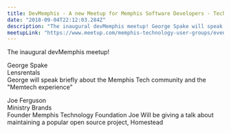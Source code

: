 ```yaml
---
title: DevMemphis - A new Meetup for Memphis Software Developers - Tech Community and Open Source
date: "2018-09-04T22:12:03.284Z"
description: "The inaugural devMemphis meetup! George Spake will speak briefly about the Memphis Tech community and Joe Ferguson Will be giving a talk about maintaining a popular open source project."
meetupLink: "https://www.meetup.com/memphis-technology-user-groups/events/nndddqyxmbgb/"
---
```


The inaugural devMemphis meetup!

George Spake  
Lensrentals  
George will speak briefly about the Memphis Tech community and the "Memtech experience”

Joe Ferguson  
Ministry Brands  
Founder Memphis Technology Foundation
Joe Will be giving a talk about maintaining a popular open source project, Homestead

